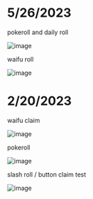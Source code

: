 # 5/26/2023
pokeroll and daily roll

![image](https://github.com/vivinano/MudaeAutoBot/assets/33008397/2f2665b7-fa4e-4a7e-8517-e61860388c08)

waifu roll

![image](https://github.com/vivinano/MudaeAutoBot/assets/33008397/0ffb7aa1-9a4f-4089-a1c8-d9d007004528)


# 2/20/2023

waifu claim

![image](https://user-images.githubusercontent.com/33008397/220013914-f4d89f06-d0d9-458b-a7e2-cc8a70dac1f3.png)

pokeroll

![image](https://user-images.githubusercontent.com/33008397/220014089-e5d62b61-fe3b-45a3-bf23-08e34e113b2e.png)


slash roll / button claim test

![image](https://user-images.githubusercontent.com/33008397/220014425-168b25b6-8c7f-4f46-8f73-8795072d94b2.png)




